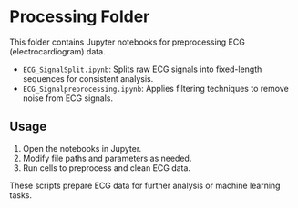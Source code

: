 # Processing Folder

This folder contains Jupyter notebooks for preprocessing ECG (electrocardiogram) data.

- `ECG_SignalSplit.ipynb`: Splits raw ECG signals into fixed-length sequences for consistent analysis.
- `ECG_Signalpreprocessing.ipynb`: Applies filtering techniques to remove noise from ECG signals.

## Usage

1. Open the notebooks in Jupyter.
2. Modify file paths and parameters as needed.
3. Run cells to preprocess and clean ECG data.

These scripts prepare ECG data for further analysis or machine learning tasks.
